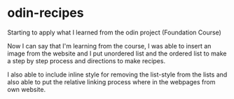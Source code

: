 # odin-recipes
Starting to apply what I learned from the odin project (Foundation Course)

Now I can say that I'm learning from the course, I was able to insert an image from the website and I put unordered list and the ordered list to make a step by step process and directions to make recipes. 

I also able to include inline style for removing the list-style from the lists and also able to put the relative linking process where in the webpages from own website.
